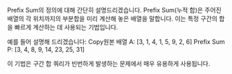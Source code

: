 Prefix Sum의 정의에 대해 간단히 설명드리겠습니다.
Prefix Sum(누적 합)은 주어진 배열의 각 위치까지의 부분합을 미리 계산해 놓은 배열을 말합니다. 이는 특정 구간의 합을 빠르게 계산하는 데 사용되는 기법입니다.

예를 들어 설명해 드리겠습니다:
Copy원본 배열 A:    [3, 1, 4, 1, 5, 9, 2, 6]
Prefix Sum P: [3, 4, 8, 9, 14, 23, 25, 31]

이 기법은 구간 합 쿼리가 빈번하게 발생하는 문제에서 매우 유용하게 사용됩니다.

